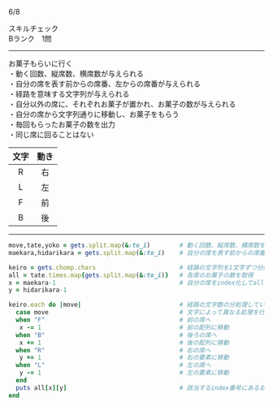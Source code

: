6/8
  
スキルチェック  
Bランク　1問  
  
-------------------------------------------
お菓子もらいに行く  
・動く回数、縦席数、横席数が与えられる  
・自分の席を表す前からの席番、左からの席番が与えられる  
・経路を意味する文字列が与えられる  
・自分以外の席に、それぞれお菓子が置かれ、お菓子の数が与えられる  
・自分の席から文字列通りに移動し、お菓子をもらう  
・毎回もらったお菓子の数を出力  
・同じ席に回ることはない  
  
| 文字 | 動き |
|:-----------:|:------------:|
| R | 右 |
| L | 左 |
| F | 前 |
| B | 後 |
  
-------------------------------------------
  
```ruby
move,tate,yoko = gets.split.map(&:to_i)        # 動く回数、縦席数、横席数を取得
maekara,hidarikara = gets.split.map(&:to_i)    # 自分の席を表す前からの席番、左からの席番を取得

keiro = gets.chomp.chars                       # 経路の文字列を1文字ずつ分解して取得
all = tate.times.map{gets.split.map(&:to_i)}   # 各席のお菓子の数を取得
x = maekara-1                                  # 自分の席をindex化してall[x,y]に変換
y = hidarikara-1

keiro.each do |move|                           # 経路の文字数の分処理していく
  case move                                    # 文字によって異なる処理を行う
  when "F"                                     # 前の席へ
   x -= 1                                      # 前の配列に移動
  when "B"                                     # 後ろの席へ
   x += 1                                      # 後の配列に移動
  when "R"                                     # 右の席へ
   y += 1                                      # 右の要素に移動
  when "L"                                     # 左の席へ
   y -= 1                                      # 左の要素に移動
  end
  puts all[x][y]                               # 該当するindex番号にあるお菓子の数をその都度出力
end
```
